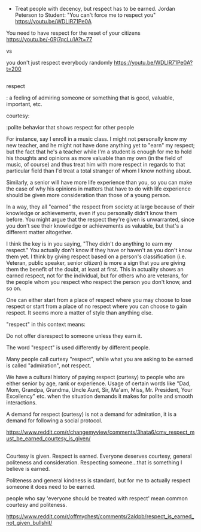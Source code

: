 - Treat people with decency, but respect has to be earned. Jordan Peterson to Student: "You can't force me to respect you" https://youtu.be/WDLIR71Pe0A

You need to have respect for the reset of your citizens https://youtu.be/-0Rj7qcLu1A?t=77

vs

you don't just respect everybody randomly https://youtu.be/WDLIR71Pe0A?t=200

##

respect

: a feeling of admiring someone or something that is good, valuable, important, etc.

courtesy:

:polite behavior that shows respect for other people


For instance, say I enroll in a music class. I might not personally know my new teacher, and he might not have done anything yet to "earn" my respect; but the fact that he's a teacher while I'm a student is enough for me to hold his thoughts and opinions as more valuable than my own (in the field of music, of course) and thus treat him with more respect in regards to that particular field than I'd treat a total stranger of whom I know nothing about.

Similarly, a senior will have more life experience than you, so you can make the case of why his opinions in matters that have to do with life experience should be given more consideration than those of a young person.

In a way, they all "earned" the respect from society at large because of their knowledge or achievements, even if you personally didn't know them before. You might argue that the respect they're given is unwarranted, since you don't see their knowledge or achievements as valuable, but that's a different matter altogether.


I think the key is in you saying, "They didn't do anything to earn my respect." You actually don't know if they have or haven't as you don't know them yet. I think by giving respect based on a person's classification (i.e. Veteran, public speaker, senior citizen) is more a sign that you are giving them the benefit of the doubt, at least at first. This in actuality shows an earned respect, not for the individual, but for others who are veterans, for the people whom you respect who respect the person you don't know, and so on.

One can either start from a place of respect where you may choose to lose respect or start from a place of no respect where you can choose to gain respect. It seems more a matter of style than anything else.


"respect" in this context means:

Do not offer disrespect to someone unless they earn it.


The word "respect" is used differently by different people.

Many people call curtesy "respect", while what you are asking to be earned is called "admiration", not respect.

We have a cultural history of paying respect (curtesy) to people who are either senior by age, rank or experience. Usage of certain words like "Dad, Mom, Grandpa, Grandma, Uncle Aunt, Sir, Ma'am, Miss, Mr. President, Your Excellency" etc. when the situation demands it makes for polite and smooth interactions.

A demand for respect (curtesy) is not a demand for admiration, it is a demand for following a social protocol.

https://www.reddit.com/r/changemyview/comments/3hata6/cmv_respect_must_be_earned_courtesy_is_given/

##

Courtesy is given. Respect is earned. Everyone deserves courtesy, general politeness and consideration. Respecting someone...that is something I believe is earned.

Politeness and general kindness is standard, but for me to actually respect someone it does need to be earned.

people who say 'everyone should be treated with respect' mean common courtesy and politeness.

https://www.reddit.com/r/offmychest/comments/2aldpb/respect_is_earned_not_given_bullshit/